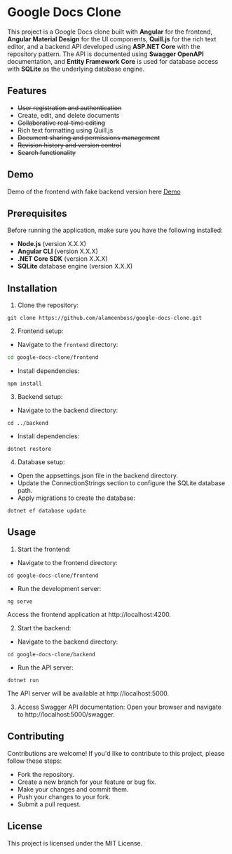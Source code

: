 # Google Docs Clone

This project is a Google Docs clone built with **Angular** for the frontend, **Angular Material Design** for the UI components, **Quill.js** for the rich text editor, and a backend API developed using **ASP.NET Core** with the repository pattern. The API is documented using **Swagger OpenAPI** documentation, and **Entity Framework Core** is used for database access with **SQLite** as the underlying database engine.

## Features

- ~~User registration and authentication~~
- Create, edit, and delete documents
- ~~Collaborative real-time editing~~
- Rich text formatting using Quill.js
- ~~Document sharing and permissions management~~
- ~~Revision history and version control~~
- ~~Search functionality~~

## Demo

Demo of the frontend with fake backend version here [Demo](https://docs-google-clone.netlify.app/)

## Prerequisites

Before running the application, make sure you have the following installed:

- **Node.js** (version X.X.X)
- **Angular CLI** (version X.X.X)
- **.NET Core SDK** (version X.X.X)
- **SQLite** database engine (version X.X.X)

## Installation

1. Clone the repository:

```
git clone https://github.com/alameenboss/google-docs-clone.git
```

2. Frontend setup:
- Navigate to the `frontend` directory:
```bash
cd google-docs-clone/frontend
```
- Install dependencies:
```
npm install
```

3. Backend setup:
- Navigate to the backend directory:
```
cd ../backend
```
- Install dependencies:
```
dotnet restore
```

4. Database setup:
- Open the appsettings.json file in the backend directory.
- Update the ConnectionStrings section to configure the SQLite database path.
- Apply migrations to create the database:

```
dotnet ef database update
```

## Usage
1. Start the frontend:
- Navigate to the frontend directory:
```
cd google-docs-clone/frontend
```
- Run the development server:
```
ng serve
```
Access the frontend application at http://localhost:4200.

2. Start the backend:
- Navigate to the backend directory:
```console
cd google-docs-clone/backend
```
- Run the API server:
```console
dotnet run
```

The API server will be available at http://localhost:5000.

3. Access Swagger API documentation:
Open your browser and navigate to http://localhost:5000/swagger.

## Contributing
Contributions are welcome! If you'd like to contribute to this project, please follow these steps:

- Fork the repository.
- Create a new branch for your feature or bug fix.
- Make your changes and commit them.
- Push your changes to your fork.
- Submit a pull request.

## License
This project is licensed under the MIT License.